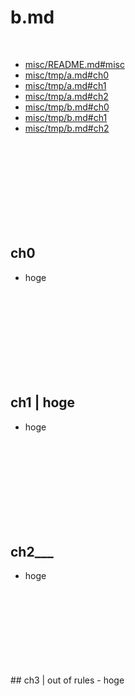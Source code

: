# b.md

<br>

- <a href="https://github.com/takata150802/misc/blob/master/README.md#misc"> misc/README.md#misc </a>
- <a href="https://github.com/takata150802/misc/blob/master/tmp/a.md#ch0"> misc/tmp/a.md#ch0 </a>
- <a href="https://github.com/takata150802/misc/blob/master/tmp/a.md#ch0"> misc/tmp/a.md#ch1 </a>
- <a href="https://github.com/takata150802/misc/blob/master/tmp/a.md#ch0"> misc/tmp/a.md#ch2 </a>
- <a href="https://github.com/takata150802/misc/blob/master/tmp/b.md#ch0"> misc/tmp/b.md#ch0 </a>
- <a href="https://github.com/takata150802/misc/blob/master/tmp/b.md#ch0"> misc/tmp/b.md#ch1 </a>
- <a href="https://github.com/takata150802/misc/blob/master/tmp/b.md#ch0"> misc/tmp/b.md#ch2 </a>

<br>
<br>
<br>
<br>
<br>
<br>
<br>
<br>

<a id="ch0"></a>
## ch0 <!-- achor ch0 -->
- hoge

<br>
<br>
<br>
<br>
<br>
<br>
<br>
<br>

<a id="ch1"></a>

## ch1 | hoge  <!-- achor ch0 -->
- hoge

<br>
<br>
<br>
<br>
<br>
<br>
<br>
<br>
<a id="ch2"></a>

## ch2___  <!-- achor ch2 -->
- hoge

<br>
<br>
<br>
<br>
<br>
<br>
<br>
<br>
<a id="ch3"></a>
## ch3 | out of rules <!-- achor ch3 -->
- hoge
